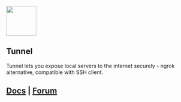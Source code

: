 <a href="https://labstack.com"><img height="80" src="https://cdn.labstack.com/images/labstack-logo.svg"></a>

## Tunnel

Tunnel lets you expose local servers to the internet securely - ngrok alternative, compatible with SSH client.

## [Docs](https://tunnel.labstack.com/docs) | [Forum](https://forum.labstack.com)
